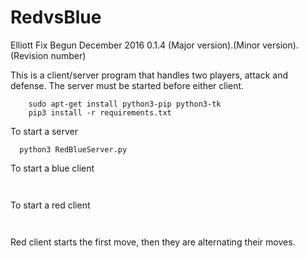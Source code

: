 # RedvsBlue
Elliott Fix
Begun December 2016
0.1.4
(Major version).(Minor version).(Revision number)

This is a client/server program that handles two players, attack and defense. 
The server must be started before either client. 


```
    sudo apt-get install python3-pip python3-tk
    pip3 install -r requirements.txt
```

To start a server  
```
  python3 RedBlueServer.py
```

To start a blue client  
```python3 BlueClient.py 
  
```

To start a red client  
```python3 RedClient.py 
  
```

Red client starts the first move, then they are alternating their moves.
